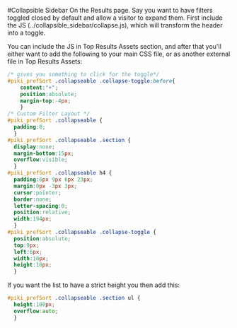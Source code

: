 #Collapsible Sidebar
On the Results page. Say you want to have filters toggled closed by default and allow a visitor to expand them. First include the JS (../collapsible_sidebar/collapse.js), which will transform the header into a toggle.

You can include the JS in Top Results Assets section, and after that you'll either want to add the following to your main CSS file, or as another external file in Top Results Assets:

````CSS
/* gives you something to click for the toggle*/
#piki_prefSort .collapseable .collapse-toggle:before{
    content:"+";
    position:absolute;
    margin-top:-4px;
    }
/* Custom Filter Layout */
#piki_prefSort .collapseable {
  padding:0;
  }
#piki_prefSort .collapseable .section {
  display:none;
  margin-bottom:15px;
  overflow:visible;
  }
#piki_prefSort .collapseable h4 {
  padding:6px 9px 6px 23px;
  margin:0px -3px 3px;
  cursor:pointer;
  border:none;
  letter-spacing:0;
  position:relative;
  width:194px;
  }
#piki_prefSort .collapseable .collapse-toggle {
  position:absolute;
  top:9px;
  left:6px;
  width:10px;
  height:10px;
  }
````

If you want the list to have a strict height you then add this:

````CSS
#piki_prefSort .collapseable .section ul {
  height:100px;
  overflow:auto;
  }
````
